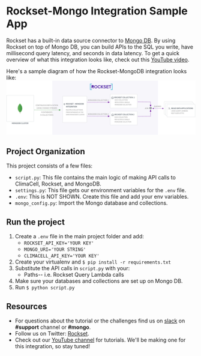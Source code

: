 # Rockset-Mongo Integration Sample App
Rockset has  a built-in data source connector to [Mongo DB]([https://www.mongodb.com/](https://www.mongodb.com/)).  By using Rockset on top of Mongo DB, you can build APIs to the SQL you write, have millisecond query latency, and seconds in data latency. To get a quick overview of what this integration looks like, check out this [YouTube video]([https://www.youtube.com/watch?v=eivdshBA-6g&t=1s](https://www.youtube.com/watch?v=eivdshBA-6g&t=1s)).

Here's a sample diagram of how the Rockset-MongoDB integration looks like:
![Rockset-MongoDB Diagram](mongo_horizontal_bgcolor_2x.png)

## Project Organization
This project consists of a few files:
- `script.py`: This file contains the main logic of making API calls to ClimaCell, Rockset, and MongoDB.
- `settings.py`: This file gets our environment variables for the `.env` file.
- `.env`: This is NOT SHOWN. Create this file and add your env variables.
- `mongo_config.py`: Import the Mongo database and collections.

## Run the project

1.  Create a `.env` file in the main project folder and add:
      - `ROCKSET_API_KEY='YOUR KEY'`
      - `MONGO_URI='YOUR STRING'`
      - `CLIMACELL_API_KEY='YOUR KEY'`
2. Create your virtualenv and  `$ pip install -r requirements.txt`
3. Substitute the API calls in `script.py` with your:
    - Paths-- i.e. Rockset Query Lambda calls
4. Make sure your databases and collections are set up on Mongo DB.
5. Run `$ python script.py`


## Resources

- For questions about the tutorial or the challenges find us on [slack](https://bit.ly/rockset-channel) on  **#support** channel or **#mongo**.
- Follow us on Twitter: [Rockset]([https://twitter.com/RocksetCloud](https://twitter.com/RocksetCloud)).
- Check out our [YouTube channel]([https://www.youtube.com/channel/UCy4qLzJ7yuEmsIN2Mm5Pn-w](https://www.youtube.com/channel/UCy4qLzJ7yuEmsIN2Mm5Pn-w)) for tutorials.  We'll be making one for this integration, so stay tuned!
